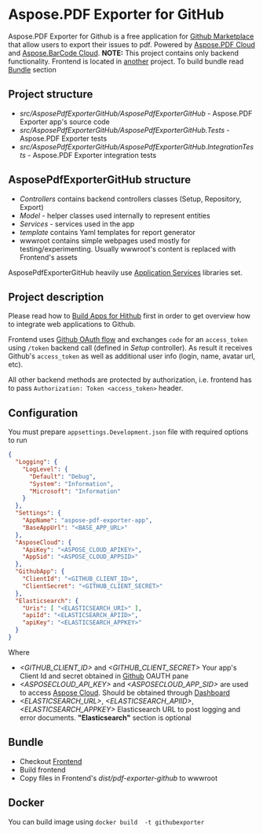 # Aspose.PDF Exporter for GitHub

Aspose.PDF Exporter for Github is a free  application for [Github Marketplace](https://github.com/marketplace) that allow users to export their issues to pdf. Powered by [Aspose.PDF Cloud](https://products.aspose.cloud/pdf/family) and [Aspose.BarCode Cloud](https://products.aspose.cloud/barcode/family).
**NOTE:**
This project contains only backend functionality. Frontend is located in [another](https://github.com/aspose-pdf-cloud/aspose-pdf-exporter-for-github-frontend) project. To build bundle read [Bundle](#Bundle) section

## Project structure
* *src/AsposePdfExporterGitHub/AsposePdfExporterGitHub* - Aspose.PDF Exporter app's source code
* *src/AsposePdfExporterGitHub/AsposePdfExporterGitHub.Tests* - Aspose.PDF Exporter tests
* *src/AsposePdfExporterGitHub/AsposePdfExporterGitHub.IntegrationTests* - Aspose.PDF Exporter integration tests

## AsposePdfExporterGitHub structure
* *Controllers* contains backend controllers classes (Setup, Repository, Export)
* *Model* - helper classes used internally to represent entities
* *Services* - services used in the app
* *template* contains Yaml templates for report generator
* wwwroot contains simple webpages used mostly for testing/experimenting. Usually wwwroot's content is replaced with Frontend's assets  

AsposePdfExporterGitHub heavily use [Application Services](https://github.com/aspose-pdf-cloud/application-services) libraries set. 

## Project description

Please read how to [Build Apps for Hithub](https://developer.github.com/apps/) first in order to get overview how to integrate web applications to Github.

Frontend uses [Github OAuth flow](https://developer.github.com/apps/building-oauth-apps/authorizing-oauth-apps/) and exchanges `code` for an `access_token` using `/token` backend call (defined in *Setup* controller). As result it receives Github's `access_token` as well as additional user info (login, name, avatar url, etc).

All other backend methods are protected by authorization, i.e. frontend has to pass `Authorization: Token <access_token>` header.


## Configuration
You must prepare `appsettings.Development.json` file with required options to run
```json
{
  "Logging": {
    "LogLevel": {
      "Default": "Debug",
      "System": "Information",
      "Microsoft": "Information"
    }
  },
  "Settings": {
    "AppName": "aspose-pdf-exporter-app",
    "BaseAppUrl": "<BASE_APP_URL>"
  },
  "AsposeCloud": {
    "ApiKey": "<ASPOSE_CLOUD_APIKEY>",
    "AppSid": "<ASPOSE_CLOUD_APPSID>"
  },
  "GithubApp": {
    "ClientId": "<GITHUB_CLIENT_ID>",
    "ClientSecret": "<GITHUB_CLIENT_SECRET>"
  },
  "Elasticsearch": {
    "Uris": [ "<ELASTICSEARCH_URI>" ],
    "apiId": "<ELASTICSEARCH_APIID>",
    "apiKey": "<ELASTICSEARCH_APPKEY>"
  }
}

```

Where

* *<GITHUB_CLIENT_ID>* and *<GITHUB_CLIENT_SECRET>* Your app's Client Id and secret obtained in [Github](https://github.com/settings/developers) OAUTH pane
* *<ASPOSECLOUD_API_KEY>* and *<ASPOSECLOUD_APP_SID>*  are used to access [Aspose Cloud](https://www.aspose.cloud/). Should be obtained through [Dashboard](https://dashboard.aspose.cloud)
* *<ELASTICSEARCH_URL>*, *<ELASTICSEARCH_APIID>*, *<ELASTICSEARCH_APPKEY>* Elasticsearch URL to post logging and error documents. **"Elasticsearch"** section is optional

## Bundle

* Checkout [Frontend](https://github.com/aspose-pdf-cloud/aspose-pdf-exporter-for-github-frontend)
* Build frontend
* Copy files in Frontend's *dist/pdf-exporter-github* to wwwroot

## Docker

You can build image using `docker build  -t githubexporter`
